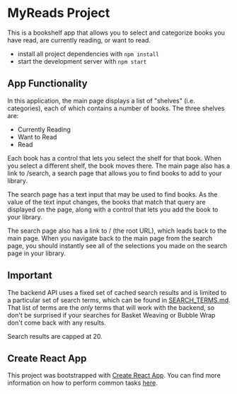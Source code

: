 # MyReads Project

This is a bookshelf app that allows you to select and categorize books you have read, are currently reading, or want to read.
* install all project dependencies with `npm install`
* start the development server with `npm start`

## App Functionality
In this application, the main page displays a list of "shelves" (i.e. categories), each of which contains a number of books. The three shelves are:
* Currently Reading
* Want to Read
* Read

Each book has a control that lets you select the shelf for that book. When you select a different shelf, the book moves there.
The main page also has a link to /search, a search page that allows you to find books to add to your library.

The search page has a text input that may be used to find books. As the value of the text input changes, the books that match that query are displayed on the page, along with a control that lets you add the book to your library.

The search page also has a link to / (the root URL), which leads back to the main page.
When you navigate back to the main page from the search page, you should instantly see all of the selections you made on the search page in your library.

## Important
The backend API uses a fixed set of cached search results and is limited to a particular set of search terms, which can be found in [SEARCH_TERMS.md](SEARCH_TERMS.md). That list of terms are the _only_ terms that will work with the backend, so don't be surprised if your searches for Basket Weaving or Bubble Wrap don't come back with any results.

Search results are capped at 20. 

## Create React App

This project was bootstrapped with [Create React App](https://github.com/facebookincubator/create-react-app). You can find more information on how to perform common tasks [here](https://github.com/facebookincubator/create-react-app/blob/master/packages/react-scripts/template/README.md).
